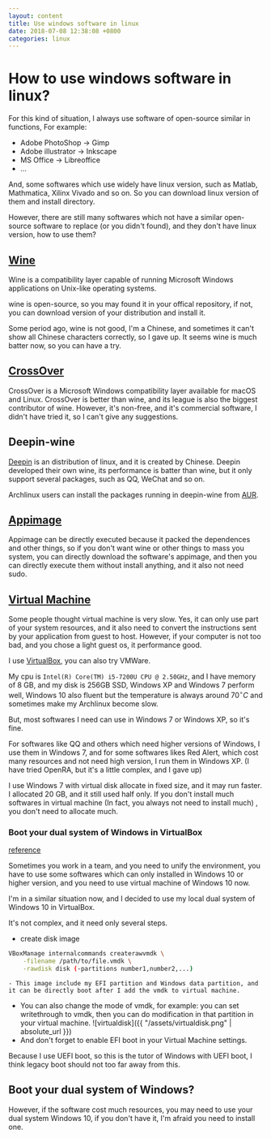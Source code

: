 ```yaml
---
layout: content
title: Use windows software in linux 
date: 2018-07-08 12:38:08 +0800
categories: linux
---
```


# How to use windows software in linux?

For this kind of situation, I always use software of open-source similar in functions, For example:
- Adobe PhotoShop -> Gimp
- Adobe illustrator -> Inkscape
- MS Office -> Libreoffice
- ...

And, some softwares which use widely have linux version, such as Matlab, Mathmatica, Xilinx Vivado and so on. So you can download linux version of them and install directory.

However, there are still many softwares which not have a similar open-source software to replace (or you didn't found), and they don't have linux version, how to use them?

## [Wine](https://wiki.archlinux.org/index.php/Wine)

Wine is a compatibility layer capable of running Microsoft Windows applications on Unix-like operating systems.

wine is open-source, so you may found it in your offical repository, if not, you can download version of your distribution and install it.

Some period ago, wine is not good, I'm a Chinese, and sometimes it can't show all Chinese characters correctly, so I gave up. It seems wine is much batter now, so you can have a try.

## [CrossOver](https://en.wikipedia.org/wiki/CrossOver_(software))

CrossOver is a Microsoft Windows compatibility layer available for macOS and Linux. CrossOver is better than wine, and its league is also the biggest contributor of wine. However, it's non-free, and it's commercial software, I didn't have tried it, so I can't give any suggestions.

## Deepin-wine

[Deepin](https://en.wikipedia.org/wiki/Deepin) is an distribution of linux, and it is created by Chinese. Deepin developed their own wine, its performance is batter than wine, but it only support several packages, such as QQ, WeChat and so on.

Archlinux users can install the packages running in deepin-wine from [AUR](https://aur.archlinux.org/).

## [Appimage](https://en.wikipedia.org/wiki/AppImage)

Appimage can be directly executed because it packed the dependences and other things, so if you don't want wine or other things to mass you system, you can directly download the software's appimage, and then you can directly execute them without install anything, and it also not need sudo.

## [Virtual Machine](https://en.wikipedia.org/wiki/Virtual_machine)

Some people thought virtual machine is very slow. Yes, it can only use part of your system resources, and it also need to convert the instructions sent by your application from guest to host. However, if your computer is not too bad, and you chose a light guest os, it performance good.

I use [VirtualBox](https://wiki.archlinux.org/index.php/VirtualBox), you can also try VMWare.

My cpu is `Intel(R) Core(TM) i5-7200U CPU @ 2.50GHz`, and I have memory of 8 GB, and my disk is 256GB SSD, Windows XP and Windows 7 perform well, Windows 10 also fluent but the temperature is always around $70^\circ C$ and sometimes make my Archlinux become slow.

But, most softwares I need can use in Windows 7 or Windows XP, so it's fine.

For softwares like QQ and others which need higher versions of Windows, I use them in Windows 7, and for some softwares likes Red Alert, which cost many resources and not need high version, I run them in Windows XP. (I have tried OpenRA, but it's a little complex, and I gave up)

I use Windows 7 with virtual disk allocate in fixed size, and it may run faster. I allocated 20 GB, and it still used half only. If you don't install much softwares in virtual machine (In fact, you always not need to install much) , you don't need to allocate much.

### Boot your dual system of Windows in VirtualBox

[reference](https://superuser.com/questions/495025/use-physical-harddisk-in-virtual-box)

Sometimes you work in a team, and you need to unify the environment, you have to use some softwares which can only installed in Windows 10 or higher version, and you need to use virtual machine of Windows 10 now.

I'm in a similar situation now, and I decided to use my local dual system of Windows 10 in VirtualBox.

It's not complex, and it need only several steps.

- create disk image
```sh
VBoxManage internalcommands createrawvmdk \
    -filename /path/to/file.vmdk \
    -rawdisk disk (-partitions number1,number2,...)
```
	- This image include my EFI partition and Windows data partition, and it can be directly boot after I add the vmdk to virtual machine.

- You can also change the mode of vmdk, for example: you can set writethrough to vmdk, then you can do modification in that partition in your virtual machine.
![virtualdisk]({{ "/assets/virtualdisk.png" | absolute_url }})
- And don't forget to enable EFI boot in your Virtual Machine settings.

Because I use UEFI boot, so this is the tutor of Windows with UEFI boot, I think legacy boot should not too far away from this.

## Boot your dual system of Windows?

However, if the software cost much resources, you may need to use your dual system Windows 10, if you don't have it, I'm afraid you need to install one.
